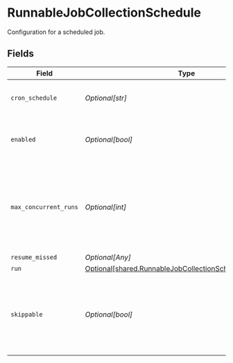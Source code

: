 # RunnableJobCollectionSchedule

Configuration for a scheduled job.


## Fields

| Field                                                                                                                            | Type                                                                                                                             | Required                                                                                                                         | Description                                                                                                                      |
| -------------------------------------------------------------------------------------------------------------------------------- | -------------------------------------------------------------------------------------------------------------------------------- | -------------------------------------------------------------------------------------------------------------------------------- | -------------------------------------------------------------------------------------------------------------------------------- |
| `cron_schedule`                                                                                                                  | *Optional[str]*                                                                                                                  | :heavy_minus_sign:                                                                                                               | A cron schedule on which to run this job.                                                                                        |
| `enabled`                                                                                                                        | *Optional[bool]*                                                                                                                 | :heavy_minus_sign:                                                                                                               | Determines whether or not this schedule is enabled.                                                                              |
| `max_concurrent_runs`                                                                                                            | *Optional[int]*                                                                                                                  | :heavy_minus_sign:                                                                                                               | The maximum number of instances that may be running of this scheduled job at any given time.                                     |
| `resume_missed`                                                                                                                  | *Optional[Any]*                                                                                                                  | :heavy_minus_sign:                                                                                                               | N/A                                                                                                                              |
| `run`                                                                                                                            | [Optional[shared.RunnableJobCollectionScheduleRunSettings]](undefined/models/shared/runnablejobcollectionschedulerunsettings.md) | :heavy_minus_sign:                                                                                                               | N/A                                                                                                                              |
| `skippable`                                                                                                                      | *Optional[bool]*                                                                                                                 | :heavy_minus_sign:                                                                                                               | Skippable jobs can be delayed, up to their next run time, if the system is hitting concurrency limits.                           |